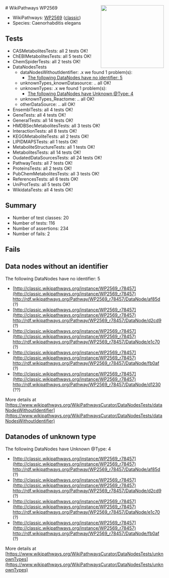<img style="float: right; width: 200px" src="https://upload.wikimedia.org/wikipedia/commons/thumb/8/83/Wplogo_with_text_500.png/640px-Wplogo_with_text_500.png" />
# WikiPathways WP2569

* WikiPathways: [WP2569](https://wikipathways.org/pathways/WP2569) ([classic](https://classic.wikipathways.org/instance/WP2569))
* Species: Caenorhabditis elegans
## Tests
* CASMetabolitesTests: all 2 tests OK!
* ChEBIMetabolitesTests: all 5 tests OK!
* ChemSpiderTests: all 2 tests OK!
* DataNodesTests
    * dataNodesWithoutIdentifier: .x we found 1 problem(s):
        * [The following DataNodes have no identifier: 5](#d2d32fa4)
    * unknownTypes_knownDatasource: .. all OK!
    * unknownTypes: .x we found 1 problem(s):
        * [The following DataNodes have Unknown @Type: 4](#839973e2)
    * unknownTypes_Reactome: .. all OK!
    * otherDataSource: .. all OK!
* EnsemblTests: all 4 tests OK!
* GeneTests: all 4 tests OK!
* GeneralTests: all 14 tests OK!
* HMDBSecMetabolitesTests: all 3 tests OK!
* InteractionTests: all 8 tests OK!
* KEGGMetaboliteTests: all 2 tests OK!
* LIPIDMAPSTests: all 1 tests OK!
* MetaboliteStructureTests: all 1 tests OK!
* MetabolitesTests: all 14 tests OK!
* OudatedDataSourcesTests: all 24 tests OK!
* PathwayTests: all 7 tests OK!
* ProteinsTests: all 2 tests OK!
* PubChemMetabolitesTests: all 3 tests OK!
* ReferencesTests: all 6 tests OK!
* UniProtTests: all 5 tests OK!
* WikidataTests: all 4 tests OK!


## Summary

* Number of test classes: 20
* Number of tests: 116
* Number of assertions: 234
* Number of fails: 2

## Fails

<a name="d2d32fa4" />

## Data nodes without an identifier

The following DataNodes have no identifier: 5

* [http://classic.wikipathways.org/instance/WP2569_r78457](http://classic.wikipathways.org/instance/WP2569_r78457) http://rdf.wikipathways.org/Pathway/WP2569_r78457/DataNode/af85d (?)
* [http://classic.wikipathways.org/instance/WP2569_r78457](http://classic.wikipathways.org/instance/WP2569_r78457) http://rdf.wikipathways.org/Pathway/WP2569_r78457/DataNode/d2cd9 (?)
* [http://classic.wikipathways.org/instance/WP2569_r78457](http://classic.wikipathways.org/instance/WP2569_r78457) http://rdf.wikipathways.org/Pathway/WP2569_r78457/DataNode/e1c70 (?)
* [http://classic.wikipathways.org/instance/WP2569_r78457](http://classic.wikipathways.org/instance/WP2569_r78457) http://rdf.wikipathways.org/Pathway/WP2569_r78457/DataNode/fb0af (?)
* [http://classic.wikipathways.org/instance/WP2569_r78457](http://classic.wikipathways.org/instance/WP2569_r78457) http://rdf.wikipathways.org/Pathway/WP2569_r78457/DataNode/d1230 (??)


More details at [https://www.wikipathways.org/WikiPathwaysCurator/DataNodesTests/dataNodesWithoutIdentifier](https://www.wikipathways.org/WikiPathwaysCurator/DataNodesTests/dataNodesWithoutIdentifier)

<a name="839973e2" />

## Datanodes of unknown type

The following DataNodes have Unknown @Type: 4

* [http://classic.wikipathways.org/instance/WP2569_r78457](http://classic.wikipathways.org/instance/WP2569_r78457) http://rdf.wikipathways.org/Pathway/WP2569_r78457/DataNode/af85d (?)
* [http://classic.wikipathways.org/instance/WP2569_r78457](http://classic.wikipathways.org/instance/WP2569_r78457) http://rdf.wikipathways.org/Pathway/WP2569_r78457/DataNode/d2cd9 (?)
* [http://classic.wikipathways.org/instance/WP2569_r78457](http://classic.wikipathways.org/instance/WP2569_r78457) http://rdf.wikipathways.org/Pathway/WP2569_r78457/DataNode/e1c70 (?)
* [http://classic.wikipathways.org/instance/WP2569_r78457](http://classic.wikipathways.org/instance/WP2569_r78457) http://rdf.wikipathways.org/Pathway/WP2569_r78457/DataNode/fb0af (?)


More details at [https://www.wikipathways.org/WikiPathwaysCurator/DataNodesTests/unknownTypes](https://www.wikipathways.org/WikiPathwaysCurator/DataNodesTests/unknownTypes)

